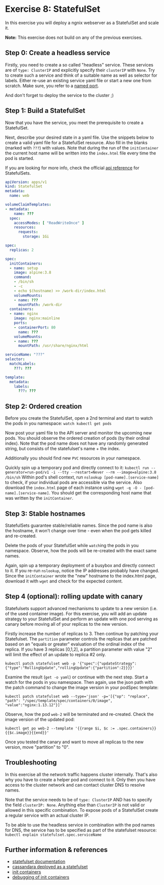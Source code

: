 # Exercise 8: StatefulSet
In this exercise you will deploy a ngnix webserver as a StatefulSet and scale it.

**Note:** This exercise does not build on any of the previous exercises.

## Step 0: Create a headless service
Firstly, you need to create a so called "headless" service. These services are of `type: ClusterIP` and explicitly specify their `clusterIP` with `None`. Try to create such a service and think of a suitable name as well as selector for labels. Either re-use an existing service yaml file or start a new one from scratch. Make sure, you refer to a [named port](https://stackoverflow.com/questions/48886837/how-to-make-use-of-kubernetes-port-names).

And don't forget to deploy the service to the cluster ;)

## Step 1: Build a StatefulSet
Now that you have the service, you meet the prerequisite to create a StatefulSet.

Next, describe your desired state in a yaml file. Use the snippets below to create a valid yaml file for a StatefulSet resource. Also fill in the blanks (marked with `???`) with values. Note that during the run of the `initContainer` the current host name will be written into the `index.html` file every time the pod is started.

If you are looking for more info, check the official [api reference](https://kubernetes.io/docs/reference/) for StatefulSets.

```yaml
apiVersion: apps/v1
kind: StatefulSet
metadata:
  name: web
```

```yaml
volumeClaimTemplates:
- metadata:
    name: ???
  spec:
    accessModes: [ "ReadWriteOnce" ]
    resources:
      requests:
        storage: 1Gi
```

```yaml
spec:
  replicas: 2
```

```yaml
spec:
  initContainers:
  - name: setup
    image: alpine:3.8
    command:
    - /bin/sh
    - -c
    - echo $(hostname) >> /work-dir/index.html
    volumeMounts:
    - name: ???
      mountPath: /work-dir      
  containers:
  - name: nginx
    image: nginx:mainline
    ports:
    - containerPort: 80
      name: ???
    volumeMounts:
    - name: ???
      mountPath: /usr/share/nginx/html
```

```yaml
serviceName: "???"
selector:
  matchLabels:
    ???: ???
```

```yaml
template:
  metadata:
    labels:
      ???: ???
```

## Step 2: Ordered creation
Before you create the StatefulSet, open a 2nd terminal and start to watch the pods in you namespace: `watch kubectl get pods`

Now post your yaml file to the API server and monitor the upcoming new pods. You should observe the ordered creation of pods (by their ordinal index). Note that the pod name does not have any randomly generated string, but consists of the statefulset's name + the index.

Additionally you should find new `PVC` resources in your namespace.

Quickly spin up a temporary pod and directly connect to it: `kubectl run --generator=run-pod/v1 -i --tty --restart=Never --rm --image=alpine:3.8 /bin/sh`
Within pod's shell context, run `nslookup [pod-name].[service-name]` to check, if your individual pods are accessible via the service. Also download the `index.html` page of each instance using `wget -q -O - [pod-name].[service-name]`. You should get the corresponding host name that was written by the `initContainer`.

## Step 3: Stable hostnames
StatefulSets guarantee stable/reliable names. Since the pod name is also the hostname, it won't change over time - even when the pod gets killed and re-created.

Delete the pods of your StatefulSet while `watch`ing the pods in you namespace. Observe, how the pods will be re-created with the exact same names.

Again, spin up a temporary deployment of a busybox and directly connect to it. If you re-run `nslookup`, notice the IP addresses probably have changed. Since the `initContainer` wrote the "new" hostname to the index.html page, download it with `wget` and check for the expected content.

## Step 4 (optional): rolling update with canary
Statefulsets support advanced mechanisms to update to a new version (i.e. of the used container image). For this exercise, you will add an update strategy to your StatefulSet and perform an update with one pod serving as canary before moving all of your replicas to the new version.

Firstly increase the number of replicas to 3. Then continue by patching your Statefulset. The `partition` parameter controls the replicas that are patched based on an "equals or greater" evaluation of the ordinal index of the replica. If you have 3 replicas [0,1,2], a partition parameter with value "2" will limit the effect of an update to replica #2 only.

`kubectl patch statefulset web -p '{"spec":{"updateStrategy":{"type":"RollingUpdate","rollingUpdate":{"partition":2}}}}'`

Examine the result (`get -o yaml`) or continue with the next step. Start a watch for the pods in you namespace. Then again, use the json path with the patch command to change the image version in your podSpec template:

`kubectl patch statefulset web --type='json' -p='[{"op": "replace", "path": "/spec/template/spec/containers/0/image", "value":"nginx:1.13.12"}]'`

Observe, how the pod `web-2` will be terminated and re-created. Check the image version of the updated pod:

`kubectl get po web-2 --template '{{range $i, $c := .spec.containers}}{{$c.image}}{{end}}'`

Once you tested the canary and want to move all replicas to the new version, move "partition" to "0".

## Troubleshooting
In this exercise all the network traffic happens cluster internally. That's also why you have to create a helper pod and connect to it. Only then you have access to the cluster network and can contact cluster DNS to resolve names. 

Note that the service needs to be of `type: ClusterIP` AND has to specify the field `clusterIP: None`. Anything else than `ClusterIP` is not valid or allowed in this specific combination. To expose pods of a StatefulSet create a regular service with an actual cluster IP. 

To be able to use the headless service in combination with the pod names for DNS, the service has to be specified as part of the statefulset resource: `kubectl explain statefulset.spec.serviceName`

## Further information & references
- [statefulset documentation](https://kubernetes.io/docs/concepts/workloads/controllers/statefulset/)
- [cassandara deployed as a statefulset](https://kubernetes.io/docs/tutorials/stateful-application/cassandra/)
- [init containers](https://kubernetes.io/docs/concepts/workloads/pods/init-containers/)
- [debugging of init containers](https://kubernetes.io/docs/tasks/debug-application-cluster/debug-init-containers/)